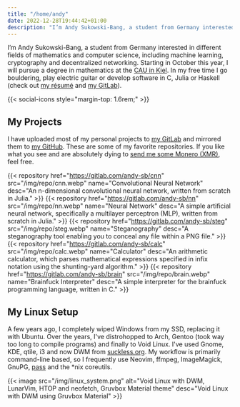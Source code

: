 ```yaml
---
title: "/home/andy"
date: 2022-12-28T19:44:42+01:00
description: "I’m Andy Sukowski-Bang, a student from Germany interested in different fields of mathematics and computer science, including machine learning, cryptography and decentralized networking. Starting in October this year, I will pursue a degree in mathematics at the CAU in Kiel. In my free time I go bouldering, play electric guitar or develop software in C, Julia or Haskell (check out my GitLab)."
---
```


I’m Andy Sukowski-Bang, a student from Germany interested in different fields
of mathematics and computer science, including machine learning, cryptography
and decentralized networking. Starting in October this year, I will pursue a
degree in mathematics at the [CAU in Kiel][1]. In my free time I go bouldering,
play electric guitar or develop software in C, Julia or Haskell (check out [my
résumé][2] and [my GitLab][3]).

{{< social-icons style="margin-top: 1.6rem;" >}}

## My Projects

I have uploaded most of my personal projects to [my GitLab][3] and mirrored
them to [my GitHub][4]. These are some of my favorite repositories. If you like
what you see and are absolutely dying to [send me some Monero (XMR)][5], feel
free.

{{< repository href="https://gitlab.com/andy-sb/cnn" src="/img/repo/cnn.webp" name="Convolutional Neural Network" desc="An n-dimensional convolutional neural network, written from scratch in Julia." >}}
{{< repository href="https://gitlab.com/andy-sb/nn" src="/img/repo/nn.webp" name="Neural Network" desc="A simple artificial neural network, specifically a multilayer perceptron (MLP), written from scratch in Julia." >}}
{{< repository href="https://gitlab.com/andy-sb/steg" src="/img/repo/steg.webp" name="Steganography" desc="A steganography tool enabling you to conceal any file within a PNG file." >}}
{{< repository href="https://gitlab.com/andy-sb/calc" src="/img/repo/calc.webp" name="Calculator" desc="An arithmetic calculator, which parses mathematical expressions specified in infix notation using the shunting-yard algorithm." >}}
{{< repository href="https://gitlab.com/andy-sb/brain" src="/img/repo/brain.webp" name="Brainfuck Interpreter" desc="A simple interpreter for the brainfuck programming language, written in C." >}}

## My Linux Setup

A few years ago, I completely wiped Windows from my SSD, replacing it with
Ubuntu. Over the years, I've distrohopped to Arch, Gentoo (took way too long to
compile programs) and finally to Void Linux. I've used Gnome, KDE, qtile, i3 and
now DWM from [suckless.org][6]. My workflow is primarily command-line based, so I
frequently use Neovim, ffmpeg, ImageMagick, GnuPG, [pass][7] and the *nix coreutils.

{{< image src="/img/linux_system.png" alt="Void Linux with DWM, LunarVim, HTOP and neofetch, Gruvbox Material theme" desc="Void Linux with DWM using Gruvbox Material" >}}

[1]: https://www.uni-kiel.de
[2]: /cv.pdf
[3]: https://gitlab.com/andy-sb
[4]: https://github.com/andy-sukowski
[5]: /xmr
[6]: https://suckless.org
[7]: https://www.passwordstore.org/
